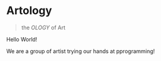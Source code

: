 # Artology

> the _OLOGY_ of Art


Hello World!

We are a group of artist trying our hands at pprogramming!
